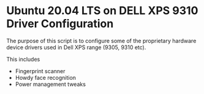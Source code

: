 # Ubuntu 20.04 LTS on DELL XPS 9310 Driver Configuration

The purpose of this script is to configure some of the proprietary hardware 
device drivers used in Dell XPS range (9305, 9310 etc).

This includes 
- Fingerprint scanner
- Howdy face recognition
- Power management tweaks 

